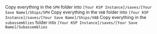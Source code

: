 Copy everything in the `SPH` folder into `[Your KSP Instance]/saves/[Your Save Name]/Ships/SPH`
Copy everything in the `VAB` folder into `[Your KSP Instance]/saves/[Your Save Name]/Ships/VAB`
Copy everything in the `subassemblies` folder into `[Your KSP Instance]/saves/[Your Save Name]/Subassemblies`

